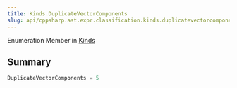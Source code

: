 ```yaml
---
title: Kinds.DuplicateVectorComponents
slug: api/cppsharp.ast.expr.classification.kinds.duplicatevectorcomponents
---
```

Enumeration Member in [Kinds](/api/cppsharp/ast/expr/classification/kinds)

## Summary



```csharp
DuplicateVectorComponents = 5
```

